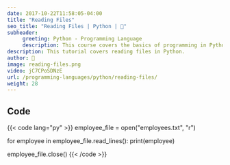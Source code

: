 ```yaml
---
date: 2017-10-22T11:58:05-04:00
title: "Reading Files"
seo_title: "Reading Files | Python | 🦒"
subheader:
     greeting: Python - Programming Language
     description: This course covers the basics of programming in Python. Work your way through the videos/articles and I'll teach you everything you need to know to start your programming journey!
description: This tutorial covers reading files in Python.
author: 🦒
image: reading-files.png
video: jC7CPoSDNzE
url: /programming-languages/python/reading-files/
weight: 28
---
```


## Code

{{< code lang="py" >}}
employee_file = open("employees.txt", "r")

for employee in employee_file.read_lines():
     print(employee)

employee_file.close()
{{< /code >}}